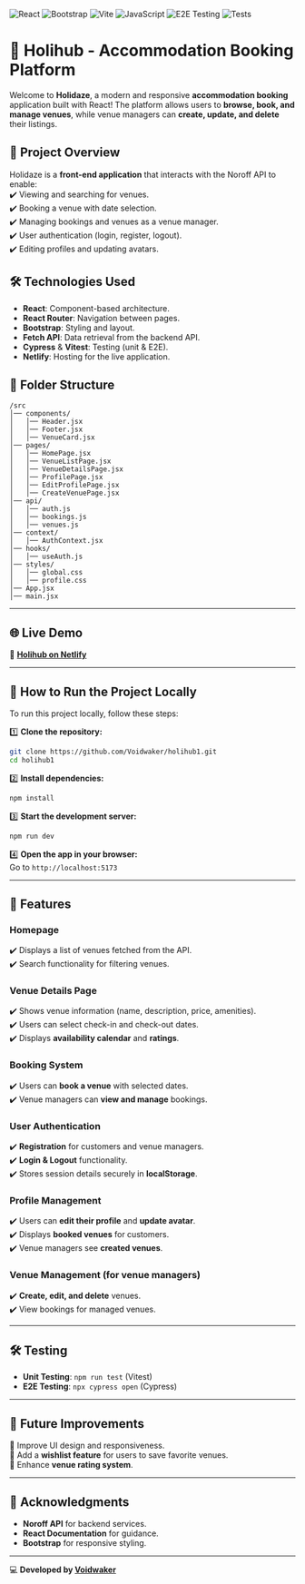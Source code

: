 ![React](https://img.shields.io/badge/React-18.0.0-blue?style=for-the-badge&logo=react)
![Bootstrap](https://img.shields.io/badge/Bootstrap-5.3-purple?style=for-the-badge&logo=bootstrap)
![Vite](https://img.shields.io/badge/Vite-6.0-yellow?style=for-the-badge&logo=vite)
![JavaScript](https://img.shields.io/badge/JavaScript-ES6+-yellow?style=for-the-badge&logo=javascript)
![E2E Testing](https://img.shields.io/badge/Cypress-13.17.0-green?style=for-the-badge&logo=cypress)
![Tests](https://img.shields.io/github/actions/workflow/status/Voidwaker/Holihub1/tests.yml?label=tests)
# 🏡 Holihub - Accommodation Booking Platform  

Welcome to **Holidaze**, a modern and responsive **accommodation booking** application built with React! The platform allows users to **browse, book, and manage venues**, while venue managers can **create, update, and delete** their listings.

## 🚀 Project Overview  

Holidaze is a **front-end application** that interacts with the Noroff API to enable:  
✔️ Viewing and searching for venues.  
✔️ Booking a venue with date selection.  
✔️ Managing bookings and venues as a venue manager.  
✔️ User authentication (login, register, logout).  
✔️ Editing profiles and updating avatars.  

## 🛠️ Technologies Used  

- **React**: Component-based architecture.  
- **React Router**: Navigation between pages.  
- **Bootstrap**: Styling and layout.  
- **Fetch API**: Data retrieval from the backend API.  
- **Cypress** & **Vitest**: Testing (unit & E2E).  
- **Netlify**: Hosting for the live application.  

## 📂 Folder Structure  

```
/src  
│── components/  
│   │── Header.jsx  
│   │── Footer.jsx  
│   │── VenueCard.jsx  
│── pages/  
│   │── HomePage.jsx  
│   │── VenueListPage.jsx  
│   │── VenueDetailsPage.jsx  
│   │── ProfilePage.jsx  
│   │── EditProfilePage.jsx  
│   │── CreateVenuePage.jsx  
│── api/  
│   │── auth.js  
│   │── bookings.js  
│   │── venues.js  
│── context/  
│   │── AuthContext.jsx  
│── hooks/  
│   │── useAuth.js  
│── styles/  
│   │── global.css  
│   │── profile.css  
│── App.jsx  
│── main.jsx  
```

---

## 🌐 Live Demo  

🔎 **[Holihub on Netlify](https://holihub.netlify.app/)**  

---

## 🤔 How to Run the Project Locally  

To run this project locally, follow these steps:

1️⃣ **Clone the repository:**  
```sh
git clone https://github.com/Voidwaker/holihub1.git
cd holihub1  
```

2️⃣ **Install dependencies:**  
```sh
npm install  
```

3️⃣ **Start the development server:**  
```sh
npm run dev  
```

4️⃣ **Open the app in your browser:**  
Go to `http://localhost:5173`  

---

## 💼 Features  

### **Homepage**  
✔️ Displays a list of venues fetched from the API.  
✔️ Search functionality for filtering venues.  

### **Venue Details Page**  
✔️ Shows venue information (name, description, price, amenities).  
✔️ Users can select check-in and check-out dates.  
✔️ Displays **availability calendar** and **ratings**.  

### **Booking System**  
✔️ Users can **book a venue** with selected dates.  
✔️ Venue managers can **view and manage** bookings.  

### **User Authentication**  
✔️ **Registration** for customers and venue managers.  
✔️ **Login & Logout** functionality.  
✔️ Stores session details securely in **localStorage**.  

### **Profile Management**  
✔️ Users can **edit their profile** and **update avatar**.  
✔️ Displays **booked venues** for customers.  
✔️ Venue managers see **created venues**.  

### **Venue Management (for venue managers)**  
✔️ **Create, edit, and delete** venues.  
✔️ View bookings for managed venues.  

---

## 🛠️ Testing  

- **Unit Testing**: `npm run test` (Vitest)  
- **E2E Testing**: `npx cypress open` (Cypress)  

---

## 🏡 Future Improvements  

🚀 Improve UI design and responsiveness.  
🚀 Add a **wishlist feature** for users to save favorite venues.  
🚀 Enhance **venue rating system**.  

---

## 🙌 Acknowledgments  

- **Noroff API** for backend services.  
- **React Documentation** for guidance.  
- **Bootstrap** for responsive styling.  

---

💻 **Developed by [Voidwaker](https://github.com/Voidwaker)**  

